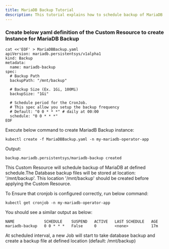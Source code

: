 ```yaml
---
title: MariaDB Backup Tutorial
description: This tutorial explains how to schedule backup of MariaDB
---
```


### Create below yaml definition of the Custom Resource to create Instance for MariaDB Backup

```execute
cat <<'EOF' > MariaDBBackup.yaml
apiVersion: mariadb.persistentsys/v1alpha1
kind: Backup
metadata:
  name: mariadb-backup
spec:
  # Backup Path
  backupPath: "/mnt/backup"

  # Backup Size (Ex. 1Gi, 100Mi)
  backupSize: "1Gi" 

  # Schedule period for the CronJob.
  # This spec allow you setup the backup frequency
  # Default: "0 0 * * *" # daily at 00:00
  schedule: "0 0 * * *"
EOF
```

Execute below command to create MariadB Backup instance:

```execute
kubectl create -f MariaDBBackup.yaml -n my-mariadb-operator-app
```


Output:

```
backup.mariadb.persistentsys/mariadb-backup created
```

This Custom Resource will schedule backup of MariaDB at defined schedule.The Database backup files will be stored at location: '/mnt/backup'. 
This location '/mnt/backup' should be created before applying the Custom Resource. 

To Ensure that cronjob is configured correctly, run below command:


```execute
kubectl get cronjob -n my-mariadb-operator-app
```

You should see a similar output as below:


```
NAME             SCHEDULE    SUSPEND   ACTIVE   LAST SCHEDULE   AGE
mariadb-backup   0 0 * * *   False     0        <none>          17m
```

At scheduled interval, a new Job will start to take database backup and create a backup file at defined location (default: /mnt/backup)






